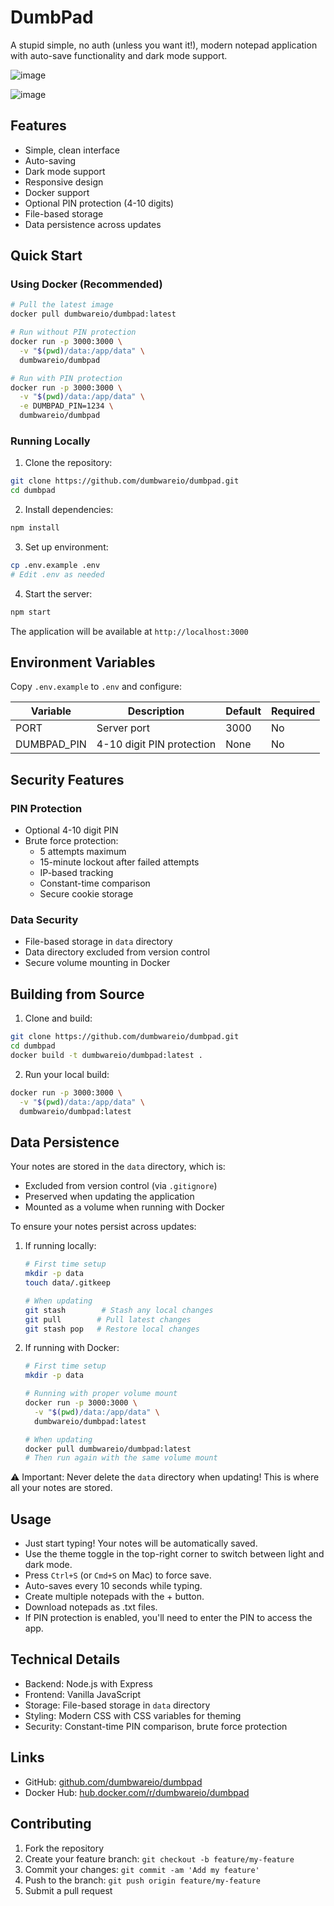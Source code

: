 # DumbPad

A stupid simple, no auth (unless you want it!), modern notepad application with auto-save functionality and dark mode support.

![image](https://github.com/user-attachments/assets/c6a00aac-f841-48a8-b8d3-c3d5378fc7d9)

![image](https://github.com/user-attachments/assets/6553f4e9-8764-4fb7-87b5-be872391df8c)

## Features

- Simple, clean interface
- Auto-saving
- Dark mode support
- Responsive design
- Docker support
- Optional PIN protection (4-10 digits)
- File-based storage
- Data persistence across updates

## Quick Start

### Using Docker (Recommended)

```bash
# Pull the latest image
docker pull dumbwareio/dumbpad:latest

# Run without PIN protection
docker run -p 3000:3000 \
  -v "$(pwd)/data:/app/data" \
  dumbwareio/dumbpad

# Run with PIN protection
docker run -p 3000:3000 \
  -v "$(pwd)/data:/app/data" \
  -e DUMBPAD_PIN=1234 \
  dumbwareio/dumbpad
```

### Running Locally

1. Clone the repository:
```bash
git clone https://github.com/dumbwareio/dumbpad.git
cd dumbpad
```

2. Install dependencies:
```bash
npm install
```

3. Set up environment:
```bash
cp .env.example .env
# Edit .env as needed
```

4. Start the server:
```bash
npm start
```

The application will be available at `http://localhost:3000`

## Environment Variables

Copy `.env.example` to `.env` and configure:

| Variable      | Description                | Default | Required |
|--------------|----------------------------|---------|----------|
| PORT         | Server port                | 3000    | No       |
| DUMBPAD_PIN  | 4-10 digit PIN protection  | None    | No       |

## Security Features

### PIN Protection
- Optional 4-10 digit PIN
- Brute force protection:
  - 5 attempts maximum
  - 15-minute lockout after failed attempts
  - IP-based tracking
  - Constant-time comparison
  - Secure cookie storage

### Data Security
- File-based storage in `data` directory
- Data directory excluded from version control
- Secure volume mounting in Docker

## Building from Source

1. Clone and build:
```bash
git clone https://github.com/dumbwareio/dumbpad.git
cd dumbpad
docker build -t dumbwareio/dumbpad:latest .
```

2. Run your local build:
```bash
docker run -p 3000:3000 \
  -v "$(pwd)/data:/app/data" \
  dumbwareio/dumbpad:latest
```

## Data Persistence

Your notes are stored in the `data` directory, which is:
- Excluded from version control (via `.gitignore`)
- Preserved when updating the application
- Mounted as a volume when running with Docker

To ensure your notes persist across updates:

1. If running locally:
   ```bash
   # First time setup
   mkdir -p data
   touch data/.gitkeep

   # When updating
   git stash        # Stash any local changes
   git pull        # Pull latest changes
   git stash pop   # Restore local changes
   ```

2. If running with Docker:
   ```bash
   # First time setup
   mkdir -p data
   
   # Running with proper volume mount
   docker run -p 3000:3000 \
     -v "$(pwd)/data:/app/data" \
     dumbwareio/dumbpad:latest

   # When updating
   docker pull dumbwareio/dumbpad:latest
   # Then run again with the same volume mount
   ```

⚠️ Important: Never delete the `data` directory when updating! This is where all your notes are stored.

## Usage

- Just start typing! Your notes will be automatically saved.
- Use the theme toggle in the top-right corner to switch between light and dark mode.
- Press `Ctrl+S` (or `Cmd+S` on Mac) to force save.
- Auto-saves every 10 seconds while typing.
- Create multiple notepads with the + button.
- Download notepads as .txt files.
- If PIN protection is enabled, you'll need to enter the PIN to access the app.

## Technical Details

- Backend: Node.js with Express
- Frontend: Vanilla JavaScript
- Storage: File-based storage in `data` directory
- Styling: Modern CSS with CSS variables for theming
- Security: Constant-time PIN comparison, brute force protection

## Links

- GitHub: [github.com/dumbwareio/dumbpad](https://github.com/dumbwareio/dumbpad)
- Docker Hub: [hub.docker.com/r/dumbwareio/dumbpad](https://hub.docker.com/r/dumbwareio/dumbpad)

## Contributing

1. Fork the repository
2. Create your feature branch: `git checkout -b feature/my-feature`
3. Commit your changes: `git commit -am 'Add my feature'`
4. Push to the branch: `git push origin feature/my-feature`
5. Submit a pull request
